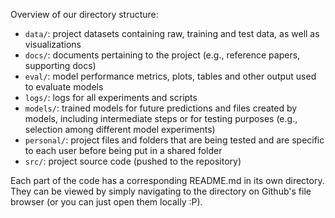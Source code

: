 Overview of our directory structure:

- `data/`: project datasets containing raw, training and test data, as well as visualizations
- `docs/`: documents pertaining to the project (e.g., reference papers, supporting docs)
- `eval/`: model performance metrics, plots, tables and other output used to evaluate models
- `logs/`: logs for all experiments and scripts
- `models/`: trained models for future predictions and files created by models, including intermediate steps or for testing purposes (e.g., selection among different model experiments)
- `personal/`: project files and folders that are being tested and are specific to each user before being put in a shared folder
- `src/`: project source code (pushed to the repository)

Each part of the code has a corresponding README.md in its own directory. They
can be viewed by simply navigating to the directory on Github's file browser
(or you can just open them locally :P).
